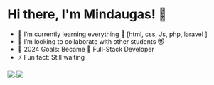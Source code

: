 # Hi there, I'm Mindaugas! 👋

- 🌱 I’m currently learning everything 🤣 [html, css, Js, php, laravel ]
- 👯 I’m looking to collaborate with other students 😻 
- 🥅 2024 Goals: Became 🤣 Full-Stack Developer
- ⚡ Fun fact: Still waiting

<a href="https://github.com/anuraghazra/github-readme-stats">
  <img align="center" src="https://github-readme-stats.vercel.app/api?username=MindPaul&show_icons=true&theme=radical" />
</a>
<a href="https://github.com/anuraghazra/convoychat">
  <img align="center" src="https://github-readme-stats.vercel.app/api/top-langs/?username=MindPaul&layout=compact" />
</a>
